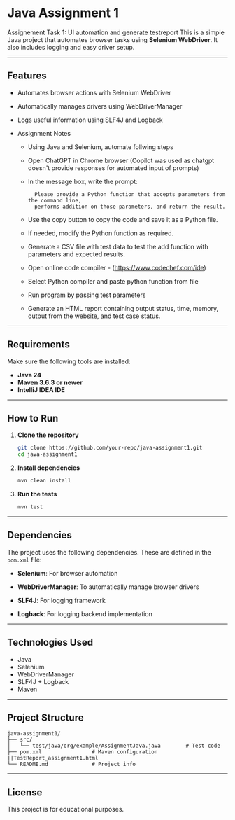 
# Java Assignment 1

Assignement Task 1: UI automation and generate testreport
	This is a simple Java project that automates browser tasks using **Selenium WebDriver**. It also includes logging and easy driver setup.


---

## Features

- Automates browser actions with Selenium WebDriver
- Automatically manages drivers using WebDriverManager
- Logs useful information using SLF4J and Logback
- Assignment Notes

	- Using Java and Selenium, automate follwing steps
	- Open ChatGPT in Chrome browser (Copilot was used as chatgpt doesn't provide responses for automated input of prompts)
	- In the message box, write the prompt:

			Please provide a Python function that accepts parameters from the command line,
			performs addition on those parameters, and return the result.

	- Use the copy button to copy the code and save it as a Python file.
	- If needed, modify the Python function as required.
	- Generate a CSV file with test data to test the add function with parameters and expected results.
	- Open online code compiler - (https://www.codechef.com/ide)
	- Select Python compiler and paste python function from file
	- Run program by passing test parameters
	- Generate an HTML report containing output status, time, memory, output from the website, and test case status.
---

## Requirements

Make sure the following tools are installed:

- **Java 24**
- **Maven 3.6.3 or newer**
- **IntelliJ IDEA IDE** 

---

## How to Run

1. **Clone the repository**
   ```bash
   git clone https://github.com/your-repo/java-assignment1.git
   cd java-assignment1
   ```

2. **Install dependencies**
   ```bash
   mvn clean install
   ```

3. **Run the tests**
   ```bash
   mvn test
   ```

---

## Dependencies

The project uses the following dependencies. These are defined in the `pom.xml` file:

- **Selenium**: For browser automation
 

- **WebDriverManager**: To automatically manage browser drivers
 

- **SLF4J**: For logging framework
 

- **Logback**: For logging backend implementation
  

---

## Technologies Used

- Java  
- Selenium  
- WebDriverManager  
- SLF4J + Logback  
- Maven

---

## Project Structure

```
java-assignment1/
├── src/
│   └── test/java/org/example/AssignmentJava.java        # Test code
├── pom.xml                # Maven configuration
||TestReport_assignment1.html
└── README.md              # Project info
```

---

## License

This project is for educational purposes.
